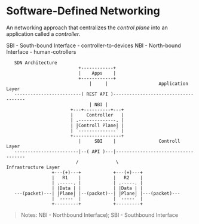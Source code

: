 # Software-Defined Networking
An networking approach that centralizes the _control plane_ into an application called a _controller_.

SBI - South-bound Interface - controller-to-devices
NBI - North-bound Interface - human-cotrollers

```
   SDN Architecture
                           +------------+
                           |    Apps    |
                           +------------+
                               |     |                   Application Layer
   -------------------------( REST API )-------------------------------------
                               | NBI |
                        +---+----------+---+
                        |     Controller   |
                        | .--------------. |
                        | |Controll Plane| |
                        | `--------------` |
                        +------------------+
                           |     SBI    |                Controll Layer
   ------------------------|--( API )---|------------------------------------
                          /              \               Infrastructure Layer
                 +---(+)---+            +---(+)---+
                 |   R1    |            |   R2    |
                 | .-----. |            | .-----. |
                 | |Data | |            | |Data | |
   ---(packet)---| |Plane| |--(packet)--| |Plane| |---(packet)---
                 | `-----` |            | `-----` |
                 +---------+            +---------+
```
 > Notes: NBI - Northbound Interface); SBI - Southbound Interface 


